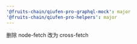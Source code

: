 ```yaml
---
'@fruits-chain/qiufen-pro-graphql-mock': major
'@fruits-chain/qiufen-pro-helpers': major
---
```


删除 node-fetch 改为 cross-fetch
